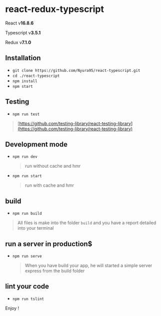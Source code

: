 # react-redux-typescript

React v**16.8.6**

Typescript v**3.5.1**

Redux v**7.1.0**

## Installation

- `git clone https://github.com/Nyura95/react-typescript.git`
- `cd ./react-typescript`
- `npm install`
- `npm start`

## Testing

- `npm run test`

> [https://github.com/testing-library/react-testing-library](https://github.com/testing-library/react-testing-library)

## Development mode

- `npm run dev`

  > run without cache and hmr

- `npm run start`
  > run with cache and hmr

## build

- `npm run build`

> All files is make into the folder `build` and you have a report detailed into your terminal

## run a server in production\$

- `npm run serve`
  > When you have build your app, he will started a simple server express from the build folder

## lint your code

- `npm run tslint`

Enjoy !
